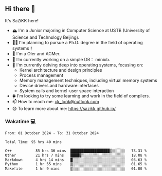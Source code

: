 ## Hi there 👋

It's SaZiKK here!

- 🏔️ I'm a Junior majoring in Computer Science  at USTB (University of Science and Technology Beijing).
- 🧑‍🎓 I'm planning to pursue a Ph.D. degree in the field of operating systems！
- 🚀 I'm a OIer and ACMer.
- 🔭 I’m currently working on a simple DB： miniob.
- 🌱 I'm currently delving deep into operating systems, focusing on:
  - Kernel architecture and design principles
  - Process management
  - Memory management techniques, including virtual memory systems
  - Device drivers and hardware interfaces
  - System calls and kernel-user space interaction
- 🍀 I'm looking to try some learning and work in the field of compilers.
- 📫 How to reach me: ck_look@outlook.com
- 😄 To learn more about me: https://sazikk.github.io/

  
<!--
**SaZiKK/SaZiKK** is a ✨ _special_ ✨ repository because its `README.md` (this file) appears on your GitHub profile.

Here are some ideas to get you started:

- 🔭 I’m currently working on ...
- 🌱 I’m currently learning ...
- 👯 I’m looking to collaborate on ...
- 🤔 I’m looking for help with ...
- 💬 Ask me about ...
- 📫 How to reach me: ...
- 😄 Pronouns: ...
- ⚡ Fun fact: ...
-->

### Wakatime 💻

<!--START_SECTION:waka-->

```txt
From: 01 October 2024 - To: 31 October 2024

Total Time: 95 hrs 40 mins

C++           85 hrs 36 mins  ██████████████████▒░░░░░░   73.31 %
Other         21 hrs 7 mins   ████▓░░░░░░░░░░░░░░░░░░░░   18.08 %
Markdown      4 hrs 14 mins   █░░░░░░░░░░░░░░░░░░░░░░░░   03.63 %
Python        1 hr 55 mins    ▒░░░░░░░░░░░░░░░░░░░░░░░░   01.65 %
Makefile      1 hr 9 mins     ▒░░░░░░░░░░░░░░░░░░░░░░░░   01.00 %
```

<!--END_SECTION:waka-->
